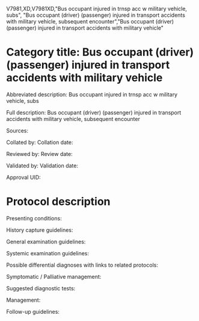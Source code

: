 V7981,XD,V7981XD,"Bus occupant injured in trnsp acc w military vehicle, subs", "Bus occupant (driver) (passenger) injured in transport accidents with military vehicle, subsequent encounter","Bus occupant (driver) (passenger) injured in transport accidents with military vehicle"
# Category title: Bus occupant (driver) (passenger) injured in transport accidents with military vehicle

Abbreviated description: Bus occupant injured in trnsp acc w military vehicle, subs

Full description: Bus occupant (driver) (passenger) injured in transport accidents with military vehicle, subsequent encounter

Sources:

Collated by:
Collation date:

Reviewed by:
Review date:

Validated by:
Validation date:

Approval UID:

# Protocol description

Presenting conditions:

History capture guidelines:

General examination guidelines:

Systemic examination guidelines:

Possible differential diagnoses with links to related protocols:

Symptomatic / Palliative management:

Suggested diagnostic tests:

Management:

Follow-up guidelines:
